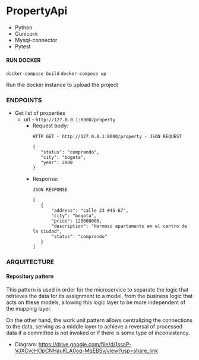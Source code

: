 # PropertyApi
- Python
- Gunicorn 
- Mysql-connector
- Pytest
#### RUN DOCKER
`docker-compose build`
`docker-compose up`
<p>Run the docker instance to upload the project</p>

### ENDPOINTS
* Get list of properties 
  * url - `http://127.0.0.1:8000/property`
    * Request body:
      ```
      HTTP GET - http://127.0.0.1:8000/property - JSON REQUEST
    
      {
         "status": "comprando", 
         "city": "bogota", 
         "year": 2000
      }
      ```
    * Response:
        ```
      JSON RESPONSE
    
      [
           {
               "address": "calle 23 #45-67",
               "city": "bogota",
               "price": 120000000,
               "description": "Hermoso apartamento en el centro de la ciudad",
               "status": "comprando"
           }
      ]
      ```
### ARQUITECTURE
<h4>Repository pattern</h4>
<p>This pattern is used in order for the microservice to separate the logic that retrieves the data for its assignment to a model, from the business logic that acts on these models, allowing this logic layer to be more independent of the mapping layer.</p>
<p>
On the other hand, the work unit pattern allows centralizing the connections to the data, serving as a middle layer to achieve a reversal of processed data if a committee is not invoked or if there is some type of inconsistency.</p>

- Diagram: https://drive.google.com/file/d/1ssaP-VJXCvcHOpCNHauKLA0oq-MqEBSv/view?usp=share_link